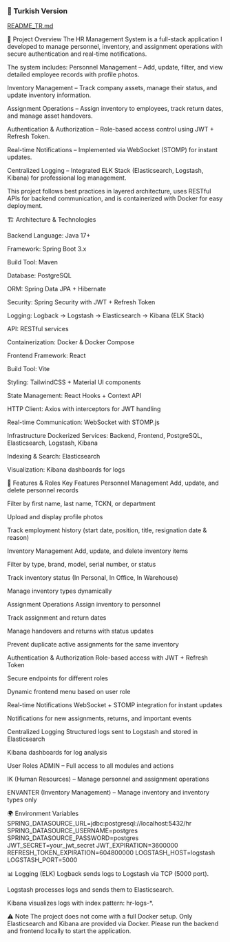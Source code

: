 
### 📄 Turkish Version
[README_TR.md](https://github.com/Sosun044/Human-Resources-Project/blob/main/README_TR.md)


📌 Project Overview
The HR Management System is a full-stack application I developed to manage personnel, inventory, and assignment operations with secure authentication and real-time notifications.

The system includes:
Personnel Management – Add, update, filter, and view detailed employee records with profile photos.

Inventory Management – Track company assets, manage their status, and update inventory information.

Assignment Operations – Assign inventory to employees, track return dates, and manage asset handovers.

Authentication & Authorization – Role-based access control using JWT + Refresh Token.

Real-time Notifications – Implemented via WebSocket (STOMP) for instant updates.

Centralized Logging – Integrated ELK Stack (Elasticsearch, Logstash, Kibana) for professional log management.

This project follows best practices in layered architecture, uses RESTful APIs for backend communication, and is containerized with Docker for easy deployment.

🏗 Architecture & Technologies

Backend
Language: Java 17+

Framework: Spring Boot 3.x

Build Tool: Maven

Database: PostgreSQL

ORM: Spring Data JPA + Hibernate

Security: Spring Security with JWT + Refresh Token

Logging: Logback → Logstash → Elasticsearch → Kibana (ELK Stack)

API: RESTful services

Containerization: Docker & Docker Compose

Frontend
Framework: React

Build Tool: Vite

Styling: TailwindCSS + Material UI components

State Management: React Hooks + Context API

HTTP Client: Axios with interceptors for JWT handling

Real-time Communication: WebSocket with STOMP.js

Infrastructure
Dockerized Services: Backend, Frontend, PostgreSQL, Elasticsearch, Logstash, Kibana

Indexing & Search: Elasticsearch

Visualization: Kibana dashboards for logs

🚀 Features & Roles
Key Features
Personnel Management
Add, update, and delete personnel records

Filter by first name, last name, TCKN, or department

Upload and display profile photos

Track employment history (start date, position, title, resignation date & reason)

Inventory Management
Add, update, and delete inventory items

Filter by type, brand, model, serial number, or status

Track inventory status (In Personal, In Office, In Warehouse)

Manage inventory types dynamically

Assignment Operations
Assign inventory to personnel

Track assignment and return dates

Manage handovers and returns with status updates

Prevent duplicate active assignments for the same inventory

Authentication & Authorization
Role-based access with JWT + Refresh Token

Secure endpoints for different roles

Dynamic frontend menu based on user role

Real-time Notifications
WebSocket + STOMP integration for instant updates

Notifications for new assignments, returns, and important events

Centralized Logging
Structured logs sent to Logstash and stored in Elasticsearch

Kibana dashboards for log analysis

User Roles
ADMIN – Full access to all modules and actions

IK (Human Resources) – Manage personnel and assignment operations

ENVANTER (Inventory Management) – Manage inventory and inventory types only

🌍 Environment Variables
SPRING_DATASOURCE_URL=jdbc:postgresql://localhost:5432/hr
SPRING_DATASOURCE_USERNAME=postgres
SPRING_DATASOURCE_PASSWORD=postgres
JWT_SECRET=your_jwt_secret
JWT_EXPIRATION=3600000
REFRESH_TOKEN_EXPIRATION=604800000
LOGSTASH_HOST=logstash
LOGSTASH_PORT=5000

📊 Logging (ELK)
Logback sends logs to Logstash via TCP (5000 port).

Logstash processes logs and sends them to Elasticsearch.

Kibana visualizes logs with index pattern: hr-logs-*.

⚠️ Note
The project does not come with a full Docker setup.
Only Elasticsearch and Kibana are provided via Docker.
Please run the backend and frontend locally to start the application.










